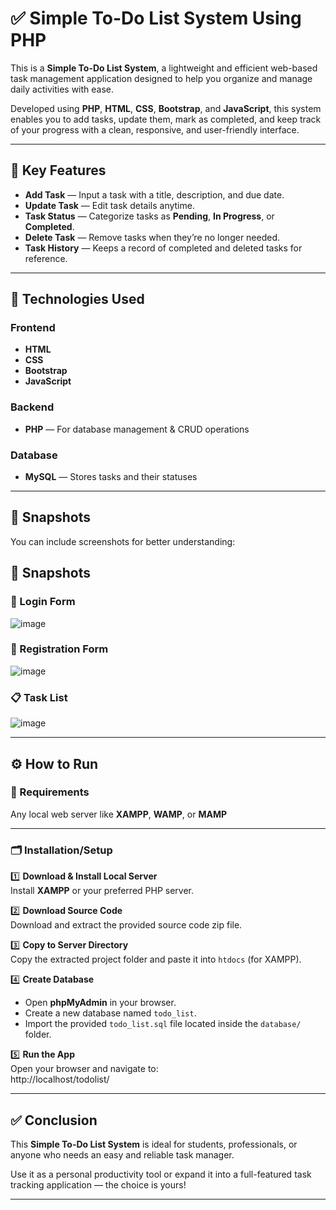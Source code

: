 # ✅ Simple To-Do List System Using PHP

This is a **Simple To-Do List System**, a lightweight and efficient web-based task management application designed to help you organize and manage daily activities with ease.

Developed using **PHP**, **HTML**, **CSS**, **Bootstrap**, and **JavaScript**, this system enables you to add tasks, update them, mark as completed, and keep track of your progress with a clean, responsive, and user-friendly interface.

---

## 🚀 Key Features

- **Add Task** — Input a task with a title, description, and due date.
- **Update Task** — Edit task details anytime.
- **Task Status** — Categorize tasks as **Pending**, **In Progress**, or **Completed**.
- **Delete Task** — Remove tasks when they’re no longer needed.
- **Task History** — Keeps a record of completed and deleted tasks for reference.

---

## 🧩 Technologies Used

### Frontend
- **HTML**
- **CSS**
- **Bootstrap**
- **JavaScript**

### Backend
- **PHP** — For database management & CRUD operations

### Database
- **MySQL** — Stores tasks and their statuses

---

## 📸 Snapshots

You can include screenshots for better understanding:


## 📸 Snapshots

### 🔑 Login Form
![image](https://github.com/user-attachments/assets/631b5c2a-1bf8-4856-802f-a5a7af203c8a)


### 📝 Registration Form
![image](https://github.com/user-attachments/assets/6b531807-a6b9-4c17-84e7-166943b30497)


### 📋 Task List
![image](https://github.com/user-attachments/assets/67f35bfe-bcb5-4773-b57c-999c12acf872)

---

## ⚙️ How to Run

### 📌 Requirements

Any local web server like **XAMPP**, **WAMP**, or **MAMP**

---

### 🗂️ Installation/Setup

1️⃣ **Download & Install Local Server**  
Install **XAMPP** or your preferred PHP server.

2️⃣ **Download Source Code**  
Download and extract the provided source code zip file.

3️⃣ **Copy to Server Directory**  
Copy the extracted project folder and paste it into `htdocs` (for XAMPP).

4️⃣ **Create Database**

- Open **phpMyAdmin** in your browser.
- Create a new database named `todo_list`.
- Import the provided `todo_list.sql` file located inside the `database/` folder.

5️⃣ **Run the App**  
Open your browser and navigate to:  
http://localhost/todolist/

---
## ✅ Conclusion

This **Simple To-Do List System** is ideal for students, professionals, or anyone who needs an easy and reliable task manager.

Use it as a personal productivity tool or expand it into a full-featured task tracking application — the choice is yours!

---
